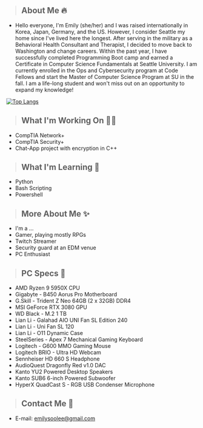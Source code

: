 

>## **About Me** 🔥 
- Hello everyone, I'm Emily (she/her) and I was raised internationally in Korea, Japan, Germany, and the US. However, I consider Seattle my home since I've lived here the longest. After serving in the military as a Behavioral Health Consultant and Therapist, I decided to move back to Washington and change careers. Within the past year, I have successfully completed Programming Boot camp and earned a Certificate in Computer Science Fundamentals at Seattle University. I am currently enrolled in the Ops and Cybersecurity program at Code Fellows and start the Master of Computer Science Program at SU in the fall. I am a life-long student and won't miss out on an opportunity to   expand my knowledge! 

[![Top Langs](https://github-readme-stats.vercel.app/api/top-langs/?username=emily-bytes&layout=compact&theme=radical&hide=C)](https://github.com/emily-bytes/github-readme-stats)

>## **What I'm Working On** 🧑‍💻
- CompTIA Network+
- CompTIA Security+
- Chat-App project with encryption in C++ 

>## **What I'm Learning** 📖
- Python 
- Bash Scripting
- Powershell 

>## **More About Me** ✨
- I'm a ...
- Gamer, playing mostly RPGs
- Twitch Streamer 
- Security guard at an EDM venue
- PC Enthusiast 
  
>## **PC Specs** 💖
- AMD Ryzen 9 5950X CPU
- Gigabyte - B450 Aorus Pro Motherboard
- G.Skill - Trident Z Neo 64GB (2 x 32GB) DDR4
- MSI GeForce RTX 3080 GPU
- WD Black - M.2 1 TB
- Lian Li - Galahad AIO UNI Fan SL Edition 240
- Lian Li - Uni Fan SL 120
- Lian Li - O11 Dynamic Case 
- SteelSeries - Apex 7 Mechanical Gaming Keyboard
- Logitech - G600 MMO Gaming Mouse 
- Logitech BRIO - Ultra HD Webcam 
- Sennheiser HD 660 S Headphone
- AudioQuest Dragonfly Red v1.0 DAC
- Kanto YU2 Powered Desktop Speakers 
- Kanto SUB6 6-inch Powered Subwoofer
- HyperX QuadCast S - RGB USB Condenser Microphone 

>## **Contact Me** 📧 
- E-mail: emilysoolee@gmail.com





